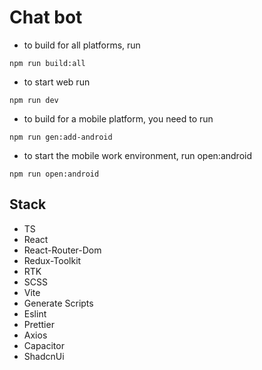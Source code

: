 # Chat bot

- to build for all platforms, run

```shell
npm run build:all
```

- to start web run

```shell
npm run dev
```

- to build for a mobile platform, you need to run

```shell
npm run gen:add-android
```

- to start the mobile work environment, run open:android

```shell
npm run open:android
```

## Stack

* TS
* React
* React-Router-Dom
* Redux-Toolkit
* RTK
* SCSS
* Vite
* Generate Scripts
* Eslint
* Prettier
* Axios
* Capacitor
* ShadcnUi
